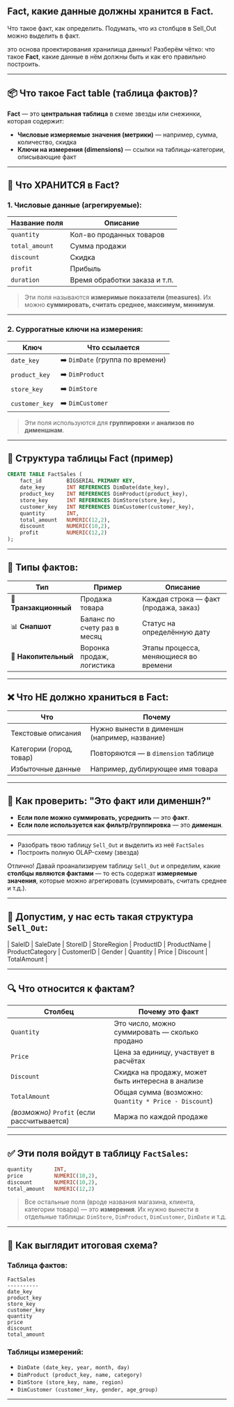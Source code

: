 
## Fact, какие данные должны хранится в Fact.	

Что такое факт, как определить. Подумать, что из столбцов в Sell_Out можно выделить в факт.


это основа проектирования хранилища данных!
Разберём чётко: что такое **Fact**, какие данные в нём должны быть и как его правильно построить.

---

## 📦 Что такое **Fact table** (таблица фактов)?

**Fact** — это **центральная таблица** в схеме звезды или снежинки, которая содержит:

* **Числовые измеряемые значения (метрики)** — например, сумма, количество, скидка
* **Ключи на измерения (dimensions)** — ссылки на таблицы-категории, описывающие факт

---

## 🧮 Что ХРАНИТСЯ в Fact?

### 1. **Числовые данные** (агрегируемые):

| Название поля  | Описание                      |
| -------------- | ----------------------------- |
| `quantity`     | Кол-во проданных товаров      |
| `total_amount` | Сумма продажи                 |
| `discount`     | Скидка                        |
| `profit`       | Прибыль                       |
| `duration`     | Время обработки заказа и т.п. |

> Эти поля называются **измеримые показатели (measures)**. Их можно **суммировать, считать среднее, максимум, минимум**.

---

### 2. **Суррогатные ключи** на измерения:

| Ключ           | Что ссылается                    |
| -------------- | -------------------------------- |
| `date_key`     | ➡️ `DimDate` (группа по времени) |
| `product_key`  | ➡️ `DimProduct`                  |
| `store_key`    | ➡️ `DimStore`                    |
| `customer_key` | ➡️ `DimCustomer`                 |

> Эти поля используются для **группировки** и **анализов по дименшнам**.

---

## 🧱 Структура таблицы Fact (пример)

```sql
CREATE TABLE FactSales (
    fact_id        BIGSERIAL PRIMARY KEY,
    date_key       INT REFERENCES DimDate(date_key),
    product_key    INT REFERENCES DimProduct(product_key),
    store_key      INT REFERENCES DimStore(store_key),
    customer_key   INT REFERENCES DimCustomer(customer_key),
    quantity       INT,
    total_amount   NUMERIC(12,2),
    discount       NUMERIC(10,2),
    profit         NUMERIC(12,2)
);
```

---

## 📌 Типы фактов:

| Тип                   | Пример                      | Описание                              |
| --------------------- | --------------------------- | ------------------------------------- |
| 🧮 **Транзакционный** | Продажа товара              | Каждая строка — факт (продажа, заказ) |
| 📊 **Снапшот**        | Баланс по счету раз в месяц | Статус на определённую дату           |
| 🔁 **Накопительный**  | Воронка продаж, логистика   | Этапы процесса, меняющиеся во времени |

---

## ❌ Что НЕ должно храниться в Fact:

| Что                      | Почему                                       |
| ------------------------ | -------------------------------------------- |
| Текстовые описания       | Нужно вынести в дименшн (например, название) |
| Категории (город, товар) | Повторяются — в `dimension` таблице          |
| Избыточные данные        | Например, дублирующее имя товара             |

---

## 🧠 Как проверить: "Это факт или дименшн?"

* **Если поле можно суммировать, усреднить** — это **факт**.
* **Если поле используется как фильтр/группировка** — это **дименшн**.

---



* Разобрать твою таблицу `Sell_Out` и выделить из неё `FactSales`
* Построить полную OLAP-схему (звезда)

Отлично! Давай проанализируем таблицу `Sell_Out` и определим, какие **столбцы являются фактами** — то есть содержат **измеряемые значения**, которые можно агрегировать (суммировать, считать среднее и т.д.).

---

## 🧾 Допустим, у нас есть такая структура `Sell_Out`:

\| SaleID | SaleDate | StoreID | StoreRegion | ProductID | ProductName | ProductCategory | CustomerID | Gender | Quantity | Price | Discount | TotalAmount |

---

## 🔍 Что относится к **фактам**?

| Столбец                                     | Почему это факт                                       |
| ------------------------------------------- | ----------------------------------------------------- |
| `Quantity`                                  | Это число, можно суммировать — сколько продано        |
| `Price`                                     | Цена за единицу, участвует в расчётах                 |
| `Discount`                                  | Скидка на продажу, может быть интересна в анализе     |
| `TotalAmount`                               | Общая сумма (возможно: `Quantity * Price - Discount`) |
| *(возможно)* `Profit` (если рассчитывается) | Маржа по каждой продаже                               |

---

## ✅ Эти поля войдут в таблицу **`FactSales`**:

```sql
quantity       INT,
price          NUMERIC(10,2),
discount       NUMERIC(10,2),
total_amount   NUMERIC(12,2)
```

> Все остальные поля (вроде названия магазина, клиента, категории товара) — это **измерения**. Их нужно вынести в отдельные таблицы: `DimStore`, `DimProduct`, `DimCustomer`, `DimDate` и т.д.

---

## 🧠 Как выглядит итоговая схема?

### Таблица фактов:

```
FactSales
----------
date_key
product_key
store_key
customer_key
quantity
price
discount
total_amount
```

### Таблицы измерений:

* `DimDate (date_key, year, month, day)`
* `DimProduct (product_key, name, category)`
* `DimStore (store_key, name, region)`
* `DimCustomer (customer_key, gender, age_group)`

---





